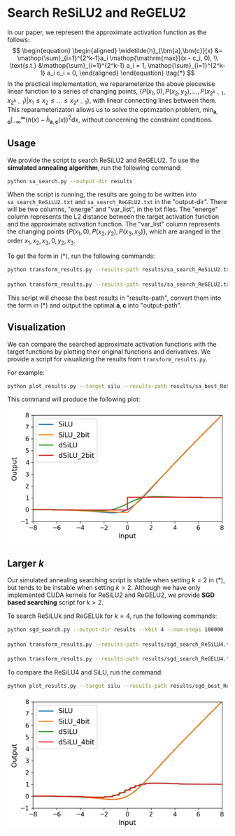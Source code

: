# Search ReSiLU2 and ReGELU2

In our paper, we represent the approximate activation function as the follows:
$$
\begin{equation}
\begin{aligned}
\widetilde{h}_{\bm{a},\bm{c}}(x) &= \mathop{\sum}_{i=1}^{2^k-1}a_i \mathop{\mathrm{max}}(x - c_i, 0), \\
\text{s.t.} &\mathop{\sum}_{i=1}^{2^k-1} a_i = 1, \mathop{\sum}_{i=1}^{2^k-1} a_i c_i = 0,
\end{aligned}
\end{equation}
\tag{*}
$$
In the practical implementation, we reparameterize the above piecewise linear function to a series of changing points, $\{P(x_1, 0), P(x_2, y_2), ..., P(x_{2^k-1}, x_{2^k-1})|x_1 \leq x_2 \leq ... \leq x_{2^k-1}\}$, with linear connecting lines between them.
This reparameterizaton allows us to solve the optimzation problem, $\mathop{\mathrm{min}}_{\bm{a},\bm{c}} \int_{-\infty}^{\infty} (h(x) - \widetilde{h}_{\bm{a},\bm{c}}(x))^2 \mathrm{d}x$, without concerning the constraint conditions.

## Usage
We provide the script to search ReSiLU2 and ReGELU2.
To use the **simulated annealing algorithm**, run the following command:
```bash
python sa_search.py --output-dir results
```
When the script is running, the results are going to be written into `sa_search_ReSiLU2.txt` and `sa_search_ReGELU2.txt` in the "output-dir".
There will be two columns, "energe" and "var_list", in the txt files.
The "energe" column represents the L2 distance between the target activation function and the approximate activation function.
The "var_list" column represents the changing points $\{P(x_1, 0), P(x_2, y_2), P(x_3, x_3)\}$, which are aranged in the order $x_1, x_2, x_3, 0, y_2, x_3$.

To get the form in (*), run the following commands:
```bash
python transform_results.py --results-path results/sa_search_ReSiLU2.txt --output-path results/sa_best_ReSiLU2.txt

python transform_results.py --results-path results/sa_search_ReGELU2.txt --output-path results/sa_best_ReGELU2.txt
```
This script will choose the best results in "results-path", convert them into the form in (*) and output the optimal $\bm{a},\bm{c}$ into "output-path".

## Visualization
We can compare the searched approximate activation functions with the target functions by plotting their original functions and derivatives.
We provide a script for visualizing the results from `transform_results.py`.

For example:
```bash
python plot_results.py --target silu --results-path results/sa_best_ReSiLU2.txt
```
This command will produce the following plot:

![ReSiLU2](./results/sa_best_ReSiLU2_plot.png)


## Larger $k$
Our simulated annealing searching script is stable when setting $k=2$ in (*), but tends to be instable when setting $k > 2$.
Although we have only implemented CUDA kernels for ReSiLU2 and ReGELU2, we provide **SGD based searching** script for $k > 2$.

To search ReSiLUk and ReGELUk for $k=4$, run the following commands:
```bash
python sgd_search.py --output-dir results --kbit 4 --num-steps 100000 --repeats 5

python transform_results.py --results-path results/sgd_search_ReSiLU4.txt --output-path results/sgd_best_ReSiLU4.txt

python transform_results.py --results-path results/sgd_search_ReGELU4.txt --output-path results/sgd_best_ReGELU4.txt
```

To compare the ReSiLU4 and SiLU, run the command:
```bash
python plot_results.py --target silu --results-path results/sgd_best_ReSiLU4.txt
```

![ReSiLU4](./results/sgd_best_ReSiLU4_plot.png)
